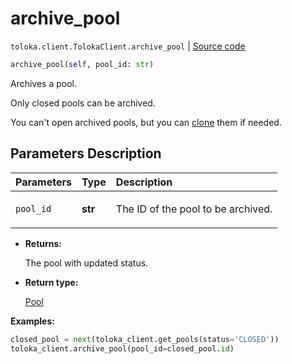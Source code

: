 # archive_pool
`toloka.client.TolokaClient.archive_pool` | [Source code](https://github.com/Toloka/toloka-kit/blob/v1.2.0/src/client/__init__.py#L1378)

```python
archive_pool(self, pool_id: str)
```

Archives a pool.


Only closed pools can be archived.

You can't open archived pools, but you can [clone](toloka.client.TolokaClient.clone_pool.md) them if needed.

## Parameters Description

| Parameters | Type | Description |
| :----------| :----| :-----------|
`pool_id`|**str**|<p>The ID of the pool to be archived.</p>

* **Returns:**

  The pool with updated status.

* **Return type:**

  [Pool](toloka.client.pool.Pool.md)

**Examples:**


```python
closed_pool = next(toloka_client.get_pools(status='CLOSED'))
toloka_client.archive_pool(pool_id=closed_pool.id)
```
